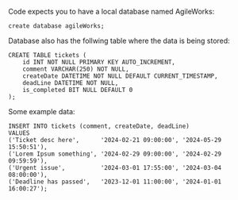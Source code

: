 Code expects you to have a local database named AgileWorks:
```
create database agileWorks;
```
Database also has the follwing table where the data is being stored:
```
CREATE TABLE tickets (
    id INT NOT NULL PRIMARY KEY AUTO_INCREMENT,
    comment VARCHAR(250) NOT NULL,
    createDate DATETIME NOT NULL DEFAULT CURRENT_TIMESTAMP,
    deadLine DATETIME NOT NULL,
    is_completed BIT NULL DEFAULT 0
);
```
Some example data:
```
INSERT INTO tickets (comment, createDate, deadLine)
VALUES
('Ticket desc here',      '2024-02-21 09:00:00', '2024-05-29 15:50:51'),
('Lorem Ipsum something', '2024-02-29 09:00:00', '2024-02-29 09:59:59'),
('Urgent issue',          '2024-03-01 17:55:00', '2024-03-04 08:00:00'),
('Deadline has passed',   '2023-12-01 11:00:00', '2024-01-01 16:00:27');
```
